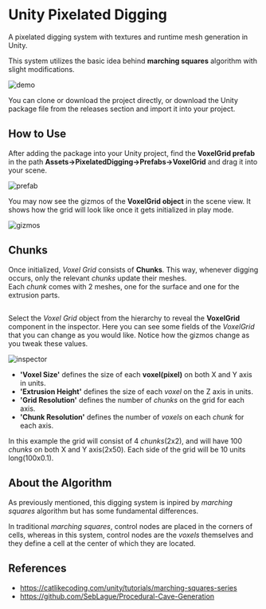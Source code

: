 # Unity Pixelated Digging

A pixelated digging system with textures and runtime mesh generation in Unity.

This system utilizes the basic idea behind <strong>marching squares</strong> algorithm with slight modifications.

![demo](https://github.com/user-attachments/assets/d8a75ea0-47d3-4275-9ac9-5efa623179a5)

You can clone or download the project directly, or download the Unity package file from the releases section and import it into your project.

## How to Use

After adding the package into your Unity project, find the <strong>VoxelGrid prefab</strong> in the path <strong>Assets->PixelatedDigging->Prefabs->VoxelGrid</strong> and drag it into your scene.

![prefab](https://github.com/user-attachments/assets/51bde4fd-d8d8-41d1-9fdc-e39b47829b4b)

You may now see the gizmos of the <strong>VoxelGrid object</strong> in the scene view. It shows how the grid will look like once it gets initialized in play mode.

![gizmos](https://github.com/user-attachments/assets/5469fb01-380b-4337-87e0-6ca096d52995)

## Chunks

Once initialized, <em>Voxel Grid</em> consists of <strong>Chunks</strong>. This way, whenever digging occurs, only the relevant <em>chunks</em> update their meshes.\
Each <em>chunk</em> comes with 2 meshes, one for the surface and one for the extrusion parts.

##

Select the <em>Voxel Grid</em> object from the hierarchy to reveal the <strong>VoxelGrid</strong> component in the inspector.
Here you can see some fields of the <em>VoxelGrid</em> that you can change as you would like. Notice how the gizmos change as you tweak these values.

![inspector](https://github.com/user-attachments/assets/81d17b9f-d128-437a-b870-faa111aa8e8c)

- <strong>'Voxel Size'</strong> defines the size of each <strong>voxel(pixel)</strong> on both X and Y axis in units.
- <strong>'Extrusion Height'</strong> defines the size of each <em>voxel</em> on the Z axis in units.
- <strong>'Grid Resolution'</strong> defines the number of <em>chunks</em> on the grid for each axis.
- <strong>'Chunk Resolution'</strong> defines the number of <em>voxels</em> on each <em>chunk</em> for each axis.

In this example the grid will consist of 4 <em>chunks</em>(2x2), and will have 100 <em>chunks</em> on both X and Y axis(2x50). Each side of the grid will be 10 units long(100x0.1).

## About the Algorithm

As previously mentioned, this digging system is inpired by <em>marching squares</em> algorithm but has some fundamental differences.

In traditional <em>marching squares</em>, control nodes are placed in the corners of cells, whereas in this system, control nodes are the <em>voxels</em> themselves and they define a cell at the center of which they are located.

## References
- https://catlikecoding.com/unity/tutorials/marching-squares-series
- https://github.com/SebLague/Procedural-Cave-Generation
